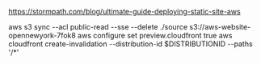 https://stormpath.com/blog/ultimate-guide-deploying-static-site-aws

aws s3 sync --acl public-read --sse --delete ./source s3://aws-website-opennewyork-7fok8
aws configure set preview.cloudfront true
aws cloudfront create-invalidation --distribution-id $DISTRIBUTIONID --paths '/*'
